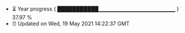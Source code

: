 - ⏳ Year progress { ███████████▁▁▁▁▁▁▁▁▁▁▁▁▁▁▁▁▁▁▁ } 37.97 %
- ⏰ Updated on Wed, 19 May 2021 14:22:37 GMT

